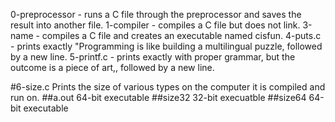 0-preprocessor - runs a C file through the preprocessor and saves the result into another file.
1-compiler - compiles a C file but does not link.
3-name - compiles a C file and creates an executable named cisfun.
4-puts.c - prints exactly "Programming is like building a multilingual puzzle, followed by a new line.
5-printf.c - prints exactly with proper grammar, but the outcome is a piece of art,, followed by a new line.

#6-size.c
Prints the size of various types on the computer it is compiled and run on.
##a.out
64-bit executable
##size32
32-bit execuatble
##size64
64-bit executable

